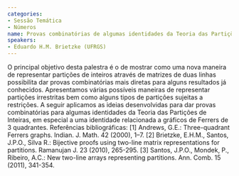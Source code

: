 ```yaml
---
categories:
- Sessão Temática
- Números
name: Provas combinatórias de algumas identidades da Teoria das Partições de Inteiros
speakers:
- Eduardo H.M. Brietzke (UFRGS)
---
```


O principal objetivo desta palestra é o de mostrar como uma nova maneira de representar partições de inteiros através de matrizes de duas linhas possibilita dar provas combinatórias mais diretas para alguns resultados já conhecidos. Apresentamos várias possíveis maneiras de representar partições irrestritas bem como alguns tipos de partições sujeitas a restrições. A seguir aplicamos as ideias desenvolvidas para dar provas combinatórias para algumas identidades da Teoria das Partições de Inteiras, em especial a uma identidade relacionada a gráficos de Ferrers de 3 quadrantes.      Referências bibliográficas:    [1] Andrews, G.E.: Three-quadrant Ferrers graphs. Indian. J. Math. 42 (2000), 1–7.    [2] Brietzke, E.H.M., Santos, J.P.O., Silva R.: Bijective proofs using two-line matrix representations for partitions. Ramanujan J. 23 (2010), 265-295.    [3] Santos, J.P.O., Mondek, P., Ribeiro, A.C.: New two-line arrays representing partitions. Ann. Comb. 15 (2011), 341-354.